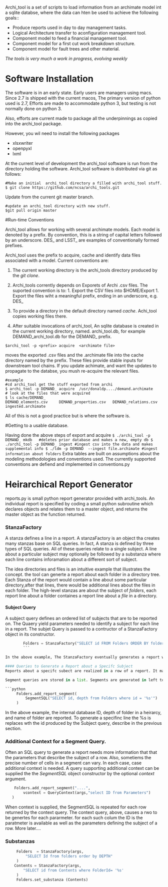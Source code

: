 Archi_tool is a set of scripts to load information from
an archimate model int a sqlite databse, where the data
can hten be used to achieve the following goals::

- Produce  reports used in day to day management tasks.
- Logical Architecture transfer to aconfiguration management tool.
- Component model to feed a financial management tool.
- Component model for a first cut work breakdown structure.
- Component model for fault trees and other material.

*The tools is very much a work in progress, evolving weekly*

Software Installation
=====================

The software is in an early state. Early users
are managers using macs. Since 2.7 is shipped with
the current macos, The primary version of python
used is 2.7, Efforts are made to accommodate python 3,
but testing is not normally done on python 3.

Also, efforts are current made to package all the
underpinnings as copied into the archi_tool package.

However, you wil need to install the following packages

* xlsxwriter
* openpyxl
* lxml

At the current level of development the archi_tool software is
run from the directory holding the software.  Archi_tool software
is distributed via git as follows:

```
#Make an initial  archi_tool directory a filled with archi_tool stuff.
$ git clone https://github.com/ncsa/archi_tools.git
```

Update from the current git master branch. 

```
#update an archi_tool directory with new stuff.
$git pull origin master
```

#Run-time Conventions

Archi_tool allows for working with several archimate models.  Each
model is denoted by a prefix. By convention, this is a string
of capital letters followed by an underscore.  DES_  and LSST_ are
examples of conventionally formed prefixes.

Archi_tool uses the prefix to acquire, cache and identify data files
associated with a model.   Current conventions are:

1. The current working directory is the archi_tools directory produced
by the *git clone*.

1. Archi_tools corrently depends on Exporets of Archi .csv files. The
suported convention is to:
         1.  Export the CSV files into $HOME/Export
         1.  Export the files wiht a meaningful prefix, ending in an underscore, e.g. DES_

1. To provide a directory in the default directory named *cache*. Achi_tool copies working files there.

1. After suitable invocations of archi_tool, An sqlite database is created in the current working directory, named. <prefix>archi_tool.db, for example DEMAND_archi_tool.db
for the DEMAND_ prefix.

```
$archi_tool -p <prefix> acquire  <archimate file>
```

moves the exported .csv files and the .archimate file into the cache
directory named by the prefix.  These files provide stable inputs for
downstream tool chains.  If you update achimate, and want the updates
to propagate to the databse, you mush re-acquire the relevant files.

```
#example 
#cd archi_tool get the stuff exported from archi
$ archi_tool -p DEMAND_ acquire  /usr/donaldp..../demand.archimate
# look at the files that were acquired
$ ls cache/DEMAND_ 
DEMAND_elements.csv     DEMAND_properties.csv   DEMAND_relations.csv
ingested.archimate
```

All of this is not a good practice but is where the software is.

#Getting to a usable database.

Having done the above steps of export and acquire
`
$ ./archi_tool -p DEMAND_ mkdb   #deletes prior database and makes a new, empty db
$ ./archi_tool -p DEMAND_ ingest #ingest csv into the data and makes supplemental info
$ ./ldm -p DEMAND  --ingest file.archimate #ingest information about folders
`
Extra tables are built on assumptions about the  modeling
methodologies and conventions used.  The currently supported
conventions are defiend and implemented in conventions.py 


# Heirarchical Report Generator

reports.py is small python report generator provided with archi_tools.
An individual report is specified by coding a small python subroutine
which declares objects and relates them to a master object, and
returns the master object as the function returned.



### StanzaFactory
A stanza defines a line in a report. A stanzaFactory is an object tha creates many stanzas base on SQL queries. In fact, A stanza is defined by three types of SQL queries.  All of these queries relate to a single subject.  A line about a particular subject may optionally be followed by a substanza  where each line contains inforamation about a different sort of subject.

The idea directories and files is an intuitive example that illustrates the concept.  the tool can generte a report about each folder in a directory tree.  Each Stanza of the report would contain a line about some particular directory,after that lines, there would be additional lines about the files in each folder.  The high-level stanzas are about the subject of *folders*, each report line about a folder containes a report line about a *file* in a directory.

#### Subject Query
A subject query defines an ordered list of subjects that are to be reported on. The Quaery yield parameters needed to identify a subject for each line in a report. The subjet Query is passed to a contructor of a StanzaFactory object in its constructor.


```python
        Folders = StanzaFactory("SELECT id FROM Folders ORDER BY folder_number")
        ```

In the above example, The StanzaFactory eventually generates a report where there is a line for each folder.  Evidently the returned *id* will be sufficient to locate the particular folder for a particular line in a report.

#### Queries to Generate a Report about a Specifc Subject
Reports about a specifc subect are realized in a row of a report. It may take more than one SQL query to generate the information needed in a report of a specfic subject. The results of each such query is called a segment. These ideas are implemented in the following way: Each Stanzafacory object reports about a given row.  The rows are composed by one of more segments. Each segment is defined by the output of a segment query. The segment queries use the sql parameters emitted by the subject query, discussed above, to identify the specifc subject for the row current being generated.

Segment queries are stored in a list. Segments are generated in left to right order, with the first added report segment being the left-most segement of the report. Each returned item frem the select statement is rendered as its own internal cell.  I.e each slected itme would be in its own cell in a report rendered as a spreadsheet.

```python
     Folders.add_report_segment(
         SegmentSQL("SELECT id, depth from Folders where id = '%s'")
     )
```
In the above example, the internal database ID, depth of folder in a heirarcy, and name of folder are reported. To generate a specifinc line the %s is replaces wth the id produced by the Subject query, describe in the previous section.

### Additional Context for a Segment Query.

Often an SQL query to generate a report needs more information that that the parameters that  describe the subject of a row. Also, sometiems the precise number of cells in a segment can vary. In each case, case additional context is needed. A query supporting additional context can be supplied the the *SegmentSQL* object constructor by the optional *context* argument.

```python
    Folders.add_report_segment("....",
        vcontext = QueryContext(args,"select ID from Parameters")
   )
```
When context is supplied, the SegmentSQL is repeated for each row returned by the context query.  The context query, above, causes a rwo to be genertes for each pararmeter. for each such colum the ID is the paratmeter is available as well as the parameters defining the subject of a row.     More later....

### Substanzas
```python
     Folders  = StanzaFactory(args,
         "SELECT Id from folders order by DEPTH"
     )
    Contents = StanzaFactory(args,
        "SELECT id from Contents where FolderId= '%s'
     )
     Folders.set_substanza (Contents)                                                                                         ```
                                                                                                                             